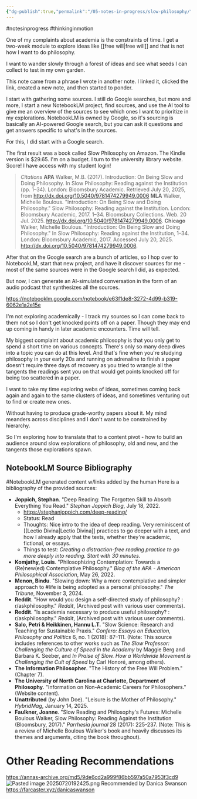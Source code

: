 ```yaml
---
{"dg-publish":true,"permalink":"/05-notes-in-progress/slow-philosophy/"}
---
```


#notesinprogress
#thinkinginmotion

One of my complaints about academia is the constraints of time.  I get a two-week module to explore ideas like [[free will\|free will]] and that is not how I want to do philosophy.

I want to wander slowly through a forest of ideas and see what seeds I can collect to test in my own garden.

This note came from a phrase I wrote in another note.  I linked it, clicked the link, created a new note, and then started to ponder. 

I start with gathering some sources.  I still do Google searches, but more and more, I start a new NotebookLM project, find sources, and use the AI tool to give me an overview of the sources to see which ones I want to prioritize in my explorations.  NotebookLM is owned by Google, so it's sourcing is basically an AI-powered Google search, but you can ask it questions and get answers specific to what's in the sources.

For this, I did start with a Google search.

The first result was a book called Slow Philosophy on Amazon.  The Kindle version is $29.65.  I'm on a budget.  I turn to the university library website.  Score!  I have access with my student login!

> *Citations*
**APA**
Walker, M.B. (2017). Introduction: On Being Slow and Doing Philosophy. In Slow Philosophy: Reading against the Institution (pp. 1–34). London: Bloomsbury Academic. Retrieved July 20, 2025, from http://dx.doi.org/10.5040/9781474279949.0006
**MLA**
Walker, Michelle Boulous. "Introduction: On Being Slow and Doing Philosophy." Slow Philosophy: Reading against the Institution. London: Bloomsbury Academic, 2017. 1–34. Bloomsbury Collections. Web. 20 Jul. 2025. <http://dx.doi.org/10.5040/9781474279949.0006>.
**Chicago**
Walker, Michelle Boulous. "Introduction: On Being Slow and Doing Philosophy." In Slow Philosophy: Reading against the Institution, 1–34. London: Bloomsbury Academic, 2017. Accessed July 20, 2025. http://dx.doi.org/10.5040/9781474279949.0006.

After that on the Google search are a bunch of articles, so I hop over to NotebookLM, start that new project, and have it discover sources for me - most of the same sources were in the Google search I did, as expected.

But now, I can generate an AI-simulated conversation in the form of an audio podcast that synthesizes all the sources.

https://notebooklm.google.com/notebook/e63f1de8-3272-4d99-b319-6062e1a2e15e

I'm not exploring academically - I track my sources so I can come back to them not so I don't get knocked points off on a paper.  Though they may end up coming in handy in later academic encounters.  Time will tell.

My biggest complaint about academic philosophy is that you only get to spend a short time on various concepts.  There's only so many deep dives into a topic you can do at this level.  And that's fine when you're studying philosophy in your early 20s and running on adrenaline to finish a paper doesn't require three days of recovery as you tried to wrangle all the tangents the readings sent you on that would get points knocked off for being too scattered in a paper.

I want to take my time exploring webs of ideas, sometimes coming back again and again to the same clusters of ideas, and sometimes venturing out to find or create new ones.

Without having to produce grade-worthy papers about it.  My mind meanders across disciplines and I don't want to be constrained by hierarchy.

So I'm exploring how to translate that to a content pivot - how to build an audience around slow explorations of philosophy, old and new, and the tangents those explorations spawn.

## NotebookLM Source Bibliography
#NotebookLM generated content w/links added by the human
Here is a bibliography of the provided sources:

- **Joppich, Stephan**. "Deep Reading: The Forgotten Skill to Absorb Everything You Read." _Stephan Joppich Blog_, July 18, 2022. 
	- https://stephanjoppich.com/deep-reading/
	- Status: Read
	- Thoughts: Nice intro to the idea of deep reading.  Very reminiscent of [[Lectio Divina\|Lectio Divina]] practices to go deeper with a text, and how I already apply that the texts, whether they're academic, fictional, or essays.
	- Things to test:  *Creating a distraction-free reading practice to go more deeply into reading.  Start with 30 minutes.*
- **Komjathy, Louis**. "Philosophizing Contemplation: Towards a (Re)new(ed) Contemplative Philosophy." _Blog of the APA - American Philosophical Association_, May 26, 2022.
- **Menon, Bindu**. "Slowing down: Why a more contemplative and simpler approach to #life is being adopted as a personal philosophy." _The Tribune_, November 3, 2024.
- **Reddit**. "How would you design a self-directed study of philosophy? : r/askphilosophy." _Reddit_, (Archived post with various user comments).
- **Reddit**. "Is academia necessary to produce useful philosophy? : r/askphilosophy." _Reddit_, (Archived post with various user comments).
- **Salo, Petri & Heikkinen, Hannu L.T.** "Slow Science: Research and Teaching for Sustainable Praxis." _Confero: Essays on Education, Philosophy and Politics_ 6, no. 1 (2018): 87–111. (Note: This source includes references to other works such as _The Slow Professor: Challenging the Culture of Speed in the Academy_ by Maggie Berg and Barbara K. Seeber, and _In Praise of Slow. How a Worldwide Movement is Challenging the Cult of Speed_ by Carl Honoré, among others).
- **The Information Philosopher**. "The History of the Free Will Problem." (Chapter 7).
- **The University of North Carolina at Charlotte, Department of Philosophy**. "Information on Non-Academic Careers for Philosophers." (Website content).
- **Unattributed** (by John Doe). "Leisure is the Mother of Philosophy." _HybridMag_, January 14, 2025.
- **Faulkner, Joanne**. "Slow Reading and Philosophy's Futures: Michelle Boulous Walker, Slow Philosophy: Reading Against the Institution (Bloomsbury, 2017)." _Parrhesia journal_ 28 (2017): 225-237. (Note: This is a review of Michelle Boulous Walker's book and heavily discusses its themes and arguments, citing the book throughout).

# Other Reading Recommendations
https://annas-archive.org/md5/9de6cd2a999f86bb597a50a7953f3cd9
![Pasted image 20250720192425.png](/img/user/Pasted%20image%2020250720192425.png)
Recommended by Danica Swanson https://farcaster.xyz/danicaswanson

